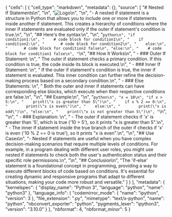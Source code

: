 {
 "cells": [
  {
   "cell_type": "markdown",
   "metadata": {},
   "source": [
    "# Nested If Statements\n",
    "\n",
    "![Logo](https://imgs.search.brave.com/AP1N1ZZdMtFyaK4hAk2ZcpZhQkdsEZQSKrfQa6v5ymc/rs:fit:860:0:0/g:ce/aHR0cHM6Ly9tZWRp/YS5nZWVrc2Zvcmdl/ZWtzLm9yZy93cC1j/b250ZW50L3VwbG9h/ZHMvbmVzdGVkLWlm/LmpwZw)\n",
    "\n",
    "- A nested if statement is a structure in Python that allows you to include one or more if statements inside another if statement. This creates a hierarchy of conditions where the inner if statements are evaluated only if the outer if statement's condition is true.\n",
    "\n",
    "## Here's the syntax:\n",
    "\n",
    "```python\n",
    "if condition1:\n",
    "    # code block for condition1\n",
    "    if condition2:\n",
    "       # code block for condition2\n",
    "    else:\n",
    "       # code block for condition2 false\n",
    "else:\n",
    "    # code block for condition1 false\n",
    "```\n",
    "## How It Works\n",
    "  - ### Outer If Statement: \n",
    "    The outer if statement checks a primary condition. If this condition is true, the code inside its block is executed.\n",
    "  - ### Inner If Statement: \n",
    "    If the outer if statement's condition is true, the inner if statement is evaluated. This inner condition can further refine the decision-making process based on a secondary condition.\n",
    "  - ### Else Statements: \n",
    "    Both the outer and inner if statements can have corresponding else blocks, which execute when their respective conditions are false.\n",
    "\n",
    "##  Example:\n",
    "\n",
    "```python\n",
    "x = 10\n",
    "if x > 5:\n",
    "    print(\"x is greater than 5\")\n",
    "    if x % 2 == 0:\n",
    "        print(\"x is even\")\n",
    "    else:\n",
    "        print(\"x is odd\")\n",
    "else:\n",
    "    print(\"x is not greater than 5\")\n",
    "```\n",
    "\n",
    "  - ### Explanation: \n",
    "      - The outer if statement checks if 'x' is greater than '5', which is true ('10 > 5'), so it prints \"x is greater than 5\".\n",
    "      - The inner if statement inside the true branch of the outer if checks if 'x' is even ('10 % 2 == 0 is true'), so it prints \"x is even\".\n",
    "\n",
    "## Use Cases\n",
    "- Nested if statements are useful when you have complex decision-making scenarios that require multiple levels of conditions. For example, in a program dealing with different user roles, you might use nested if statements to check both the user's authentication status and their specific role permissions.\n",
    "\n",
    "## Conclusion\n",
    "The 'if-else' statement is a foundational concept in programming, providing a way to execute different blocks of code based on conditions. It's essential for creating dynamic and responsive programs that adapt to different situations, making your code more robust and versatile."
   ]
  }
 ],
 "metadata": {
  "kernelspec": {
   "display_name": "Python 3",
   "language": "python",
   "name": "python3"
  },
  "language_info": {
   "codemirror_mode": {
    "name": "ipython",
    "version": 3
   },
   "file_extension": ".py",
   "mimetype": "text/x-python",
   "name": "python",
   "nbconvert_exporter": "python",
   "pygments_lexer": "ipython3",
   "version": "3.10.0"
  }
 },
 "nbformat": 4,
 "nbformat_minor": 5
}
